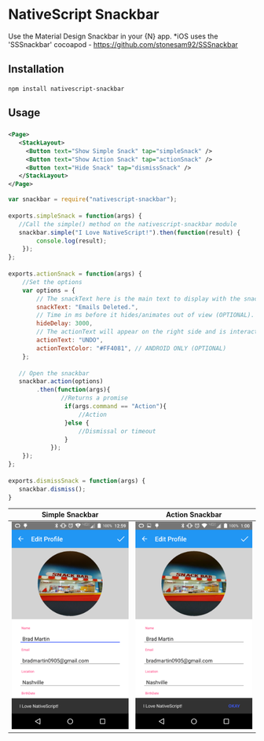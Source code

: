 # NativeScript Snackbar

Use the Material Design Snackbar in your {N} app.
*iOS uses the 'SSSnackbar' cocoapod - https://github.com/stonesam92/SSSnackbar

## Installation
`npm install nativescript-snackbar`

## Usage

###
```XML
<Page>
   <StackLayout>
     <Button text="Show Simple Snack" tap="simpleSnack" />
     <Button text="Show Action Snack" tap="actionSnack" />
     <Button text="Hide Snack" tap="dismissSnack" />
   </StackLayout>
</Page>
```

```JavaScript
var snackbar = require("nativescript-snackbar");

exports.simpleSnack = function(args) {
   //Call the simple() method on the nativescript-snackbar module
   snackbar.simple("I Love NativeScript!").then(function(result) {
        console.log(result);
    });   
};

exports.actionSnack = function(args) {
    //Set the options
    var options = {
        // The snackText here is the main text to display with the snackbar. (REQUIRED)
        snackText: "Emails Deleted.", 
        // Time in ms before it hides/animates out of view (OPTIONAL).
        hideDelay: 3000,
        // The actionText will appear on the right side and is interactive if the user taps it before the snackbar hides (REQUIRED, if null defaults to .SIMPLE snackbar)
        actionText: "UNDO",
        actionTextColor: "#FF4081", // ANDROID ONLY (OPTIONAL)
    };

   // Open the snackbar
   snackbar.action(options)
        .then(function(args){
               //Returns a promise
                if(args.command == "Action"){
                    //Action
                }else {
                    //Dismissal or timeout
                }  
            });
    });   
};

exports.dismissSnack = function(args) {
   snackbar.dismiss();
}

```
Simple Snackbar | Action Snackbar
------------ | -------------
![Simple](/simple.png) | ![Action](/action.png)
